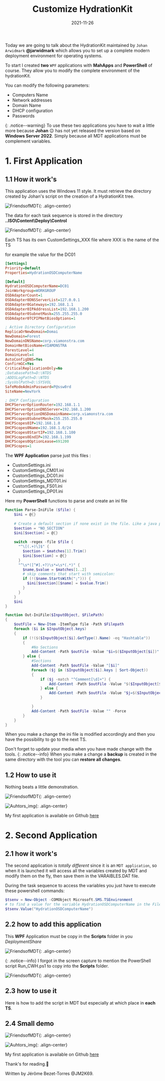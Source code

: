 ﻿---
layout: single
title: "Customize HydrationKit"
date: 2021-11-26
tags: 
  - Automation
  - PowerShell
  - WPF
  - MahApps
categories:
  - Powershell
published: true
comments: true
author_profile: true
header:
  teaserlogo:
  teaser: ''
  image: img/headers/Code02_1920x500.jpg
  caption:
gallery:

  - image_path: ''
    url: ''
    title: ''
toc: true
toc_sticky: true
toc_label: "Table of content"
---

Today we are going to talk about the HydrationKit maintained by `Johan Arwidmark` **@jarwidmark** which allows you to set up a complete modern deployment environment for operating systems.

To start I created **two** `WPF` applications with **MahApps** and **PowerShell** of course.  They allow you to modify the complete environment of the hydrationKit.

You can modify the following parameters:
* Computers Name
* Network addresses
* Domain Name
* DHCP configuration
* Passwords

{: .notice--warning}
To use these two applications you have to wait a little more because **Johan** 😉 has not yet released the version based on **Windows Server 2022**. Simply because all MDT applications must be complement variables.

# 1. First Application

## 1.1 How it work's

This application uses the Windows 11 style. It must retrieve the directory created by Johan's script on the creation of a HydrationKit tree.

![FriendsofMDT](/img/hydrationkit1.png){: .align-center}

The data for each task sequence is stored in the directory **..ISO\Content\Deploy\Control**

![FriendsofMDT](/img/hydrationkit2.png){: .align-center}

Each TS has its own CustomSettings_XXX file where XXX is the name of the TS

for example the value for the DC01

```ini
[Settings]
Priority=Default
Properties=HydrationOSDComputerName

[Default]
HydrationOSDComputerName=DC01
JoinWorkgroup=WORKGROUP
OSDAdapterCount=1
OSDAdapter0DNSServerList=127.0.0.1
OSDAdapter0Gateways=192.168.1.1
OSDAdapter0IPAddressList=192.168.1.200
OSDAdapter0SubnetMask=255.255.255.0
OSDAdapter0TCPIPNetBiosOptions=1

; Active Directory Configuration
ReplicaOrNewDomain=Domai
NewDomain=Forest 
NewDomainDNSName=corp.viamonstra.com
DomainNetBiosName=VIAMONSTRA 
ForestLevel=4 
DomainLevel=4 
AutoConfigDNS=Yes 
ConfirmGC=Yes 
CriticalReplicationOnly=No 
;DatabasePath=D:\NTDS 
;ADDSLogPath=D:\NTDS
;SysVolPath=D:\SYSVOL 
SafeModeAdminPassword=P@ssw0rd 
SiteName=NewYork

; DHCP Configuration
DHCPServerOptionRouter=192.168.1.1 
DHCPServerOptionDNSServer=192.168.1.200 
DHCPServerOptionDNSDomainName=corp.viamonstra.com
DHCPScopes0SubnetMask=255.255.255.0 
DHCPScopes0IP=192.168.1.0 
DHCPScopes0Name=192.168.1.0/24 
DHCPScopes0StartIP=192.168.1.100 
DHCPScopes0EndIP=192.168.1.199 
DHCPScopes0OptionLease=691200 
DHCPScopes=1 
```
The **WPF Application** parse just this files : 
* CustomSettings.ini
* CustomSettings_CM01.ini
* CustomSettings_DC01.ini
* CustomSettings_MDT01.ini
* CustomSettings_FS01.ini
* CustomSettings_DP01.ini

Here my **PowerShell** functions to parse and create an ini file
```powershell
Function Parse-IniFile ($file) {
    $ini = @{}
  
    # Create a default section if none exist in the file. Like a java prop file.
    $section = "NO_SECTION"
    $ini[$section] = @{}
  
    switch -regex -file $file {
      "^\[(.+)\]$" {
        $section = $matches[1].Trim()
        $ini[$section] = @{}
      }
      "^\s*([^#].+?)\s*=\s*(.*)" {
        $name,$value = $matches[1..2]
        # skip comments that start with semicolon:
        if (!($name.StartsWith(";"))) {
          $ini[$section][$name] = $value.Trim()
        }
      }
    }
    $ini
}

function Out-IniFile($InputObject, $FilePath)
{
    $outFile = New-Item -ItemType file -Path $Filepath
    foreach ($i in $InputObject.keys)
    {
        if (!($($InputObject[$i].GetType().Name) -eq "Hashtable"))
        {
            #No Sections
            Add-Content -Path $outFile -Value "$i=$($InputObject[$i])"
        } else {
            #Sections
            Add-Content -Path $outFile -Value "[$i]"
            Foreach ($j in ($InputObject[$i].keys | Sort-Object))
            {
                if ($j -match "^Comment[\d]+") {
                    Add-Content -Path $outFile -Value "$($InputObject[$i][$j])"
                } else {
                    Add-Content -Path $outFile -Value "$j=$($InputObject[$i][$j])"
                }

            }
            Add-Content -Path $outFile -Value "" -Force
        }
    }
}

``` 


When you make a change the ini file is modified accordingly and then you have the possibility to go to the next TS.

Don't forget to update your media when you have made change with the tools.
{: .notice--info}
 When you make a change a **backup** is created in the same directory with the tool you can **restore all changes**.


## 1.2 How to use it
Nothing beats a little demonstration.

![FriendsofMDT](/img/HydrationKitFinal.gif){: .align-center}

![Auhtors_img](/img/Git1.png){: .align-center}

My first application is available on Github [here](https://github.com/JM2K69/HydrationKit)

# 2. Second Application

## 2.1 how it work's
The second application is *totally different* since it is an `MDT application`, so when it is launched it will access all the variables created by MDT and modify them on the fly, then save them in the VARAIBLES.DAT file.

During the task sequence to access the variables you just have to execute these powershell commands:

```powershell
$tsenv = New-Object -COMObject Microsoft.SMS.TSEnvironment
# to find a value for the variable HydrationOSDComputerName in the File CustomSettings_DC01 for example 
$tsenv.Value("HydrationOSDComputerName")
```

## 2.2 how to add this application

This **WPF** Application must be copy in the **Scripts** folder in you *DeploymentShare*

![FriendsofMDT](/img/hydrationkit3.png){: .align-center}

{: .notice--info}
I forgot in the screen capture to mention the PowerShell script Run_CWH.ps1 to copy into the **Scripts** folder.

![FriendsofMDT](/img/hydrationkit4.png){: .align-center}

## 2.3 how to use it

Here is how to add the script in MDT but especially at which place in **each TS**.

## 2.4 Small demo
![FriendsofMDT](/img/HydrationKitFinal2.gif){: .align-center}


![Auhtors_img](/img/Git1.png){: .align-center}

My first application is available on Github [here](https://github.com/JM2K69/Custom-Wizard-Hydration)

Thank's for reading.🤗

Written by Jérôme Bezet-Torres @JM2K69.
